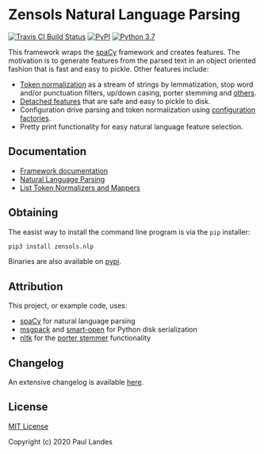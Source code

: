 # Zensols Natural Language Parsing

[![Travis CI Build Status][travis-badge]][travis-link]
[![PyPI][pypi-badge]][pypi-link]
[![Python 3.7][python37-badge]][python37-link]

This framework wraps the [spaCy] framework and creates features.  The
motivation is to generate features from the parsed text in an object oriented
fashion that is fast and easy to pickle.  Other features include:
* [Token normalization](doc/parse.md) as a stream of strings by lemmatization,
  stop word and/or punctuation filters, up/down casing, porter stemming and
  [others](doc/normalizers.md).
* [Detached features](doc/parse.md) that are safe and easy to pickle to disk.
* Configuration drive parsing and token normalization using [configuration
  factories].
* Pretty print functionality for easy natural language feature selection.


## Documentation

* [Framework documentation](https://plandes.github.io/nlparse/)
* [Natural Language Parsing](doc/parse.md)
* [List Token Normalizers and Mappers](doc/normalizers.md)


## Obtaining

The easist way to install the command line program is via the `pip` installer:
```bash
pip3 install zensols.nlp
```

Binaries are also available on [pypi].


## Attribution

This project, or example code, uses:
* [spaCy] for natural language parsing
* [msgpack] and [smart-open] for Python disk serialization
* [nltk] for the [porter stemmer] functionality


## Changelog

An extensive changelog is available [here](CHANGELOG.md).


## License

[MIT License](LICENSE.md)

Copyright (c) 2020 Paul Landes


<!-- links -->
[travis-link]: https://travis-ci.org/plandes/nlparse
[travis-badge]: https://travis-ci.org/plandes/nlparse.svg?branch=master
[pypi]: https://pypi.org/project/zensols.nlp/
[pypi-link]: https://pypi.python.org/pypi/zensols.nlp
[pypi-badge]: https://img.shields.io/pypi/v/zensols.nlp.svg
[python37-badge]: https://img.shields.io/badge/python-3.7-blue.svg
[python37-link]: https://www.python.org/downloads/release/python-370

[spaCy]: https://spacy.io
[nltk]: https://www.nltk.org
[smart-open]: https://pypi.org/project/smart-open/
[msgpack]: https://msgpack.org
[porter stemmer]: https://tartarus.org/martin/PorterStemmer/

[configuration factories]: https://plandes.github.io/util/doc/config.html#configuration-factory
